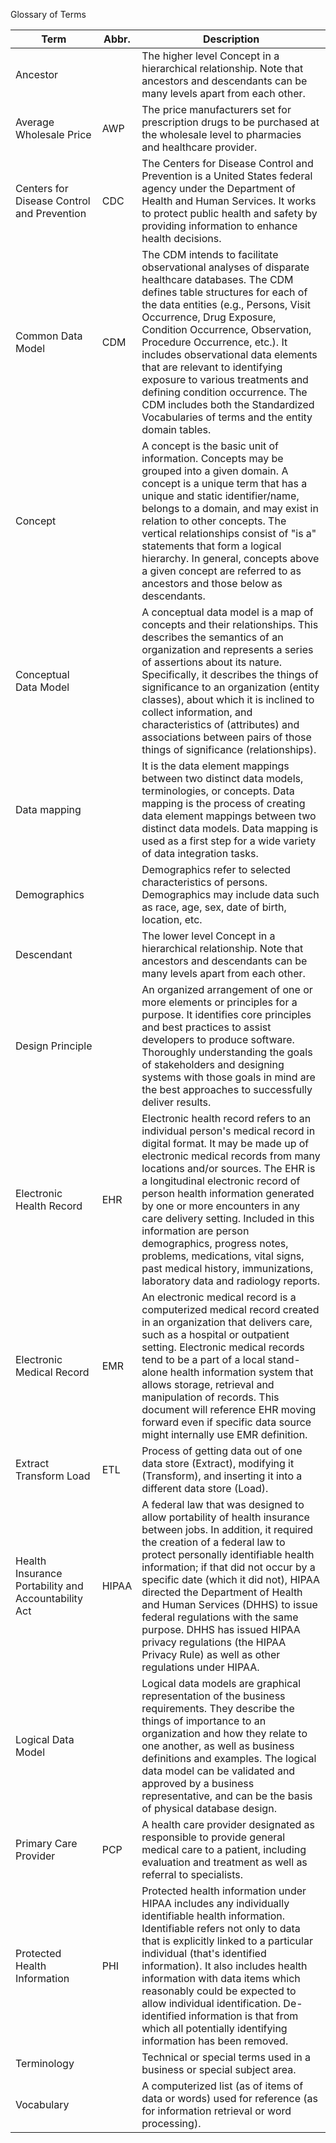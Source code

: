Glossary of Terms

Term|Abbr.|Description|
--------------------------------|------|---------------------------------------------------
|Ancestor| |The higher level Concept in a hierarchical relationship. Note that ancestors and descendants can be many levels apart from each other.|
|Average Wholesale Price|AWP|The price manufacturers set for prescription drugs to be purchased at the wholesale level to pharmacies and healthcare provider.|
|Centers for Disease Control and Prevention|CDC|The Centers for Disease Control and Prevention is a United States federal agency under the Department of Health and Human Services. It works to protect public health and safety by providing information to enhance health decisions.|
|Common Data Model|CDM|The CDM intends to facilitate observational analyses of disparate healthcare databases. The CDM defines table structures for each of the data entities (e.g., Persons, Visit Occurrence, Drug Exposure, Condition Occurrence, Observation, Procedure Occurrence, etc.). It includes observational data elements that are relevant to identifying exposure to various treatments and defining condition occurrence. The CDM includes both the Standardized Vocabularies of terms and the entity domain tables.|
|Concept| |A concept is the basic unit of information. Concepts may be grouped into a given domain. A concept is a unique term that has a unique and static identifier/name, belongs to a domain, and may exist in relation to other concepts. The vertical relationships consist of "is a" statements that form a logical hierarchy. In general, concepts above a given concept are referred to as ancestors and those below as descendants.|
|Conceptual Data Model| |A conceptual data model is a map of concepts and their relationships. This describes the semantics of an organization and represents a series of assertions about its nature. Specifically, it describes the things of significance to an organization (entity classes), about which it is inclined to collect information, and characteristics of (attributes) and associations between pairs of those things of significance (relationships).|
|Data mapping| |It is the data element mappings between two distinct data models, terminologies, or concepts. Data mapping is the process of creating data element mappings between two distinct data models. Data mapping is used as a first step for a wide variety of data integration tasks.|
|Demographics| |Demographics refer to selected characteristics of persons. Demographics may include data such as race, age, sex, date of birth, location, etc.|
|Descendant| |The lower level Concept in a hierarchical relationship. Note that ancestors and descendants can be many levels apart from each other.|
|Design Principle| |An organized arrangement of one or more elements or principles for a purpose. It identifies core principles and best practices to assist developers to produce software. Thoroughly understanding the goals of stakeholders and designing systems with those goals in mind are the best approaches to successfully deliver results.|
|Electronic Health Record|EHR|Electronic health record refers to an individual person's medical record in digital format. It may be made up of electronic medical records from many locations and/or sources. The EHR is a longitudinal electronic record of person health information generated by one or more encounters in any care delivery setting. Included in this information are person demographics, progress notes, problems, medications, vital signs, past medical history, immunizations, laboratory data and radiology reports.|
|Electronic Medical Record|EMR|An electronic medical record is a computerized medical record created in an organization that delivers care, such as a hospital or outpatient setting. Electronic medical records tend to be a part of a local stand-alone health information system that allows storage, retrieval and manipulation of records. This document will reference EHR moving forward even if specific data source might internally use EMR definition.|
|Extract Transform Load|ETL|Process of getting data out of one data store (Extract), modifying it (Transform), and inserting it into a different data store (Load).|
|Health Insurance Portability and Accountability Act|HIPAA|A federal law that was designed to allow portability of health insurance between jobs. In addition, it required the creation of a federal law to protect personally identifiable health information; if that did not occur by a specific date (which it did not), HIPAA directed the Department of Health and Human Services (DHHS) to issue federal regulations with the same purpose. DHHS has issued HIPAA privacy regulations (the HIPAA Privacy Rule) as well as other regulations under HIPAA.|
|Logical Data Model| |Logical data models are graphical representation of the business requirements. They describe the things of importance to an organization and how they relate to one another, as well as business definitions and examples. The logical data model can be validated and approved by a business representative, and can be the basis of physical database design.|
|Primary Care Provider|PCP|A health care provider designated as responsible to provide general medical care to a patient, including evaluation and treatment as well as referral to specialists.|
|Protected Health Information|PHI|Protected health information under HIPAA includes any individually identifiable health information. Identifiable refers not only to data that is explicitly linked to a particular individual (that's identified information). It also includes health information with data items which reasonably could be expected to allow individual identification. De-identified information is that from which all potentially identifying information has been removed.|
|Terminology| |Technical or special terms used in a business or special subject area.|
|Vocabulary| |A computerized list (as of items of data or words) used for reference (as for information retrieval or word processing).|
